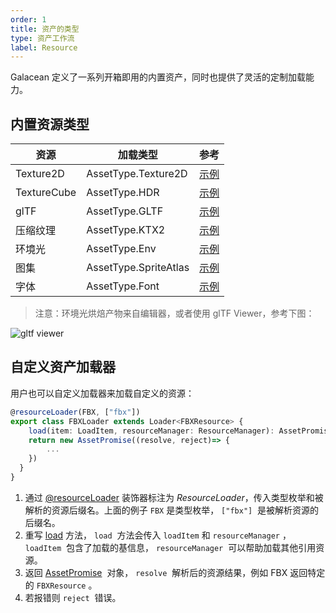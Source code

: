 ```yaml
---
order: 1
title: 资产的类型
type: 资产工作流
label: Resource
---
```


Galacean 定义了一系列开箱即用的内置资产，同时也提供了灵活的定制加载能力。

## 内置资源类型

| 资源        | 加载类型              | 参考                                                                       |
| ----------- | --------------------- | -------------------------------------------------------------------------- |
| Texture2D   | AssetType.Texture2D   | [示例](https://galacean.antgroup.com/#/examples/latest/wrap-mode)          |
| TextureCube | AssetType.HDR         | [示例](https://galacean.antgroup.com/#/examples/latest/hdr-loader)         |
| glTF        | AssetType.GLTF        | [示例](https://galacean.antgroup.com/#/examples/latest/gltf-basic)         |
| 压缩纹理    | AssetType.KTX2        | [示例](https://galacean.antgroup.com/#/examples/latest/compressed-texture) |
| 环境光      | AssetType.Env         | [示例](https://galacean.antgroup.com/#/examples/latest/ambient-light)      |
| 图集        | AssetType.SpriteAtlas | [示例](https://galacean.antgroup.com/#/examples/latest/sprite-atlas)       |
| 字体        | AssetType.Font        | [示例](https://galacean.antgroup.com/#/examples/latest/text-renderer-font) |

> 注意：环境光烘焙产物来自编辑器，或者使用 glTF Viewer，参考下图：

![gltf viewer](https://gw.alipayobjects.com/mdn/rms_7c464e/afts/img/A*9mGbSpQ4HngAAAAAAAAAAAAAARQnAQ)

## 自定义资产加载器

用户也可以自定义加载器来加载自定义的资源：

```typescript
@resourceLoader(FBX, ["fbx"])
export class FBXLoader extends Loader<FBXResource> {
	load(item: LoadItem, resourceManager: ResourceManager): AssetPromise<FBXResource> {
  	return new AssetPromise((resolve, reject)=> {
    	...
    })
  }
}
```

1. 通过 [@resourceLoader](/apis/core/#resourceLoader) 装饰器标注为 _ResourceLoader_，传入类型枚举和被解析的资源后缀名。上面的例子 `FBX` 是类型枚举， `["fbx"]`  是被解析资源的后缀名。
2. 重写 [load](/apis/core/#ResourceManager-load) 方法， `load`  方法会传入 `loadItem` 和 `resourceManager` ， `loadItem`  包含了加载的基信息， `resourceManager`  可以帮助加载其他引用资源。
3. 返回 [AssetPromise](/apis/core/#AssetPromise)  对象， `resolve`  解析后的资源结果，例如 FBX 返回特定的 `FBXResource` 。
4. 若报错则 `reject`  错误。
